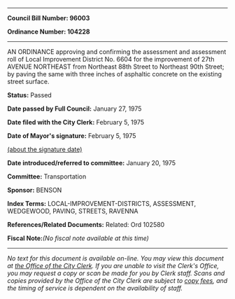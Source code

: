 

********

**Council Bill Number: 96003**
   
**Ordinance Number: 104228**
********

 AN ORDINANCE approving and confirming the assessment and assessment roll of Local Improvement District No. 6604 for the improvement of 27th AVENUE NORTHEAST from Northeast 88th Street to Northeast 90th Street; by paving the same with three inches of asphaltic concrete on the existing street surface.

**Status:** Passed
   
**Date passed by Full Council:** January 27, 1975
   
**Date filed with the City Clerk:** February 5, 1975
   
**Date of Mayor's signature:** February 5, 1975
   
[(about the signature date)](/~public/approvaldate.htm)
   
   
   
**Date introduced/referred to committee:** January 20, 1975
   
**Committee:** Transportation
   
**Sponsor:** BENSON
   
   
**Index Terms:** LOCAL-IMPROVEMENT-DISTRICTS, ASSESSMENT, WEDGEWOOD, PAVING, STREETS, RAVENNA

**References/Related Documents:** Related: Ord 102580

**Fiscal Note:**_(No fiscal note available at this time)_
********

_No text for this document is available on-line. You may view this document at [the Office of the City Clerk](http://www.seattle.gov/leg/clerk/contactUs.htm). If you are unable to visit the Clerk's Office, you may request a copy or scan be made for you by Clerk staff. Scans and copies provided by the Office of the City Clerk are subject to [copy fees](http://clerk.seattle.gov/~public/clerkfees.htm), and the timing of service is dependent on the availability of staff._

